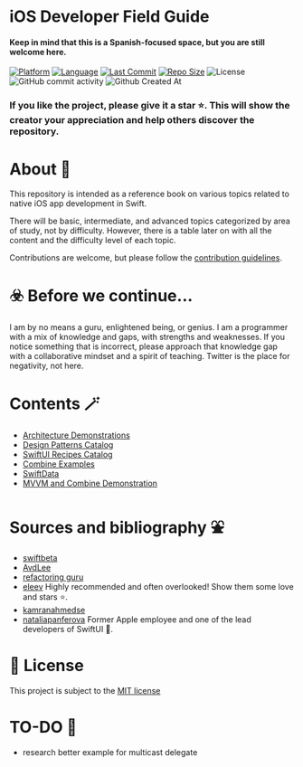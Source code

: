<!-- Titulo --> 
# iOS Developer Field Guide
#### Keep in mind that this is a Spanish-focused space, but you are still welcome here.
<!-- <img align="right" src="https://avatars.githubusercontent.com/u/17766405?v=4" width="150"> --> 


<!-- Badges --> 
[![Platform](https://img.shields.io/badge/platform-iOS_17-6495ED.svg)]()
[![Language](https://img.shields.io/badge/language-Swift_5.9-6495ED.svg)]()
[![Last Commit](https://img.shields.io/github/last-commit/ROMthesheep/Libro-de-campo-del-iOS-developer?color=6495ED)]()
[![Repo Size](https://img.shields.io/github/repo-size/ROMthesheep/Libro-de-campo-del-iOS-developer?color=6495ED)]()
![License](https://img.shields.io/badge/license-MIT-6495ED.svg)
![GitHub commit activity](https://img.shields.io/github/commit-activity/m/romthesheep/Libro-de-campo-del-iOS-developer?color=6495ED)
![Github Created At](https://img.shields.io/github/created-at/ROMthesheep/Libro-de-campo-del-iOS-developer?color=6495ED)



<!-- [![Contributors](https://img.shields.io/github/contributors/ROMthesheep/Libro-de-campo-del-iOS-developer?color=6495ED)]() --> 

<!-- Star disclaimer --> 

### If you like the project, please give it a star ⭐️. This will show the creator your appreciation and help others discover the repository.

<!-- About --> 

# About 🤔
This repository is intended as a reference book on various topics related to native iOS app development in Swift.

There will be basic, intermediate, and advanced topics categorized by area of study, not by difficulty. However, there is a table later on with all the content and the difficulty level of each topic.

Contributions are welcome, but please follow the [contribution guidelines](CONTRIBUTING-ENG.md).

<!-- Disclaimer --> 

# ☣️ Before we continue...
I am by no means a guru, enlightened being, or genius. I am a programmer with a mix of knowledge and gaps, with strengths and weaknesses. If you notice something that is incorrect, please approach that knowledge gap with a collaborative mindset and a spirit of teaching. Twitter is the place for negativity, not here.

<!-- Contenidos --> 

# Contents 🪄
- [Architecture Demonstrations]()
- [Design Patterns Catalog]()
- [SwiftUI Recipes Catalog]()
- [Combine Examples]()
- [SwiftData]()
- [MVVM and Combine Demonstration]()
  

# Sources and bibliography ⛲
* [swiftbeta](https://www.youtube.com/c/SwiftBeta)
* [AvdLee](https://github.com/AvdLee) 
* [refactoring guru](https://refactoring.guru/es)
* [eleev](https://github.com/eleev) Highly recommended and often overlooked! Show them some love and stars ⭐.
* [kamranahmedse](https://github.com/kamranahmedse/)
* [nataliapanferova](https://github.com/nataliapanferova) Former Apple employee and one of the lead developers of SwiftUI 🐐.

# 🔖 License
This project is subject to the [MIT license](https://github.com/eleev/swiftui-new-metal-shaders/blob/master/LICENSE)

# TO-DO 📝
- research better example for multicast delegate

